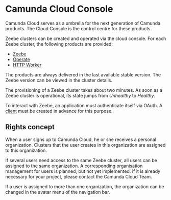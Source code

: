 # Camunda Cloud Console

Camunda Cloud serves as a umbrella for the next generation of Camunda products. The Cloud Console is the control centre for these products.

Zeebe clusters can be created and operated via the cloud console. For each Zeebe cluster, the following products are provided:

* [Zeebe](./zeebecluster_zeebe.md)
* [Operate](./zeebecluster_operate.md)
* [HTTP Worker](./zeebecluster_embedded-http-worker.md)

The products are always delivered in the last available stable version. The Zeebe version can be viewed in the cluster details.

The provisioning of a Zeebe cluster takes about two minutes. As soon as a Zeebe cluster is operational, its state jumps from *Unhealthy* to *Healthy*.

To interact with Zeebe, an application must authenticate itself via OAuth. A [client](.zeebecluster_clients.md) must be created in advance for this purpose.

## Rights concept

When a user signs up to Camunda Cloud, he or she receives a personal organization. Clusters that the user creates in this organization are assigned to this organization.

If several users need access to the same Zeebe cluster, all users can be assigned to the same organization. A corresponding organisation management for users is planned, but not yet implemented. If it is already necessary for your project, please contact the Camunda Cloud Team.

If a user is assigned to more than one organization, the organization can be changed in the avatar menu of the navigation bar.
